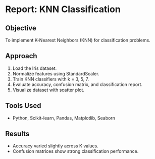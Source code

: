 # Report: KNN Classification

## Objective
To implement K-Nearest Neighbors (KNN) for classification problems.

## Approach
1. Load the Iris dataset.  
2. Normalize features using StandardScaler.  
3. Train KNN classifiers with k = 3, 5, 7.  
4. Evaluate accuracy, confusion matrix, and classification report.  
5. Visualize dataset with scatter plot.

## Tools Used
- Python, Scikit-learn, Pandas, Matplotlib, Seaborn

## Results
- Accuracy varied slightly across K values.
- Confusion matrices show strong classification performance.
